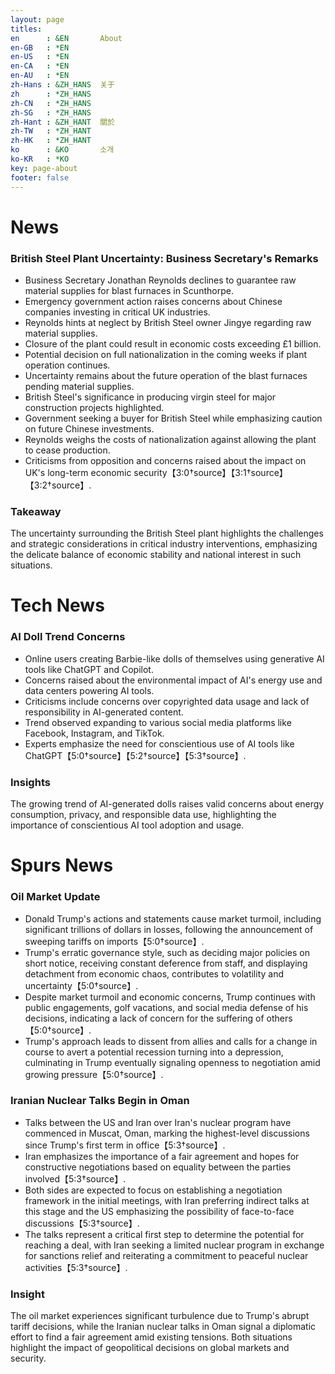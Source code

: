 ```yaml
---
layout: page
titles:
en      : &EN       About
en-GB   : *EN
en-US   : *EN
en-CA   : *EN
en-AU   : *EN
zh-Hans : &ZH_HANS  关于
zh      : *ZH_HANS
zh-CN   : *ZH_HANS
zh-SG   : *ZH_HANS
zh-Hant : &ZH_HANT  關於
zh-TW   : *ZH_HANT
zh-HK   : *ZH_HANT
ko      : &KO       소개
ko-KR   : *KO
key: page-about
footer: false
---
```



# News

### British Steel Plant Uncertainty: Business Secretary's Remarks

- Business Secretary Jonathan Reynolds declines to guarantee raw material supplies for blast furnaces in Scunthorpe.
- Emergency government action raises concerns about Chinese companies investing in critical UK industries.
- Reynolds hints at neglect by British Steel owner Jingye regarding raw material supplies.
- Closure of the plant could result in economic costs exceeding £1 billion.
- Potential decision on full nationalization in the coming weeks if plant operation continues.
- Uncertainty remains about the future operation of the blast furnaces pending material supplies.
- British Steel's significance in producing virgin steel for major construction projects highlighted.
- Government seeking a buyer for British Steel while emphasizing caution on future Chinese investments.
- Reynolds weighs the costs of nationalization against allowing the plant to cease production.
- Criticisms from opposition and concerns raised about the impact on UK's long-term economic security【3:0†source】【3:1†source】【3:2†source】.

### Takeaway
The uncertainty surrounding the British Steel plant highlights the challenges and strategic considerations in critical industry interventions, emphasizing the delicate balance of economic stability and national interest in such situations.

# Tech News

### AI Doll Trend Concerns

- Online users creating Barbie-like dolls of themselves using generative AI tools like ChatGPT and Copilot.
- Concerns raised about the environmental impact of AI's energy use and data centers powering AI tools.
- Criticisms include concerns over copyrighted data usage and lack of responsibility in AI-generated content.
- Trend observed expanding to various social media platforms like Facebook, Instagram, and TikTok.
- Experts emphasize the need for conscientious use of AI tools like ChatGPT【5:0†source】【5:2†source】【5:3†source】.

### Insights
The growing trend of AI-generated dolls raises valid concerns about energy consumption, privacy, and responsible data use, highlighting the importance of conscientious AI tool adoption and usage.

# Spurs News

### Oil Market Update

- Donald Trump's actions and statements cause market turmoil, including significant trillions of dollars in losses, following the announcement of sweeping tariffs on imports【5:0†source】.
- Trump's erratic governance style, such as deciding major policies on short notice, receiving constant deference from staff, and displaying detachment from economic chaos, contributes to volatility and uncertainty【5:0†source】.
- Despite market turmoil and economic concerns, Trump continues with public engagements, golf vacations, and social media defense of his decisions, indicating a lack of concern for the suffering of others【5:0†source】.
- Trump's approach leads to dissent from allies and calls for a change in course to avert a potential recession turning into a depression, culminating in Trump eventually signaling openness to negotiation amid growing pressure【5:0†source】.

### Iranian Nuclear Talks Begin in Oman

- Talks between the US and Iran over Iran's nuclear program have commenced in Muscat, Oman, marking the highest-level discussions since Trump's first term in office【5:3†source】.
- Iran emphasizes the importance of a fair agreement and hopes for constructive negotiations based on equality between the parties involved【5:3†source】.
- Both sides are expected to focus on establishing a negotiation framework in the initial meetings, with Iran preferring indirect talks at this stage and the US emphasizing the possibility of face-to-face discussions【5:3†source】.
- The talks represent a critical first step to determine the potential for reaching a deal, with Iran seeking a limited nuclear program in exchange for sanctions relief and reiterating a commitment to peaceful nuclear activities【5:3†source】.

### Insight

The oil market experiences significant turbulence due to Trump's abrupt tariff decisions, while the Iranian nuclear talks in Oman signal a diplomatic effort to find a fair agreement amid existing tensions. Both situations highlight the impact of geopolitical decisions on global markets and security.

